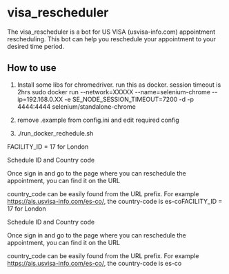 # visa_rescheduler
The visa_rescheduler is a bot for US VISA (usvisa-info.com) appointment rescheduling. This bot can help you reschedule your appointment to your desired time period.

## How to use
1. Install some libs for chromedriver. run this as docker. session timeout is 2hrs
sudo docker run --network=XXXXX --name=selenium-chrome --ip=192.168.0.XX -e SE_NODE_SESSION_TIMEOUT=7200 -d -p 4444:4444 selenium/standalone-chrome

2. remove .example from config.ini and edit required config

3. ./run_docker_rechedule.sh


FACILITY_ID = 17 for London

Schedule ID and Country code

Once sign in and go to the page where you can reschedule the appointment, you can find it on the URL

country_code can be easily found from the URL prefix. For example https://ais.usvisa-info.com/es-co/, the country-code is es-coFACILITY_ID = 17 for London

Schedule ID and Country code

Once sign in and go to the page where you can reschedule the appointment, you can find it on the URL

country_code can be easily found from the URL prefix. For example https://ais.usvisa-info.com/es-co/, the country-code is es-co
